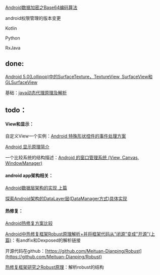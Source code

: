 [Android数据加密之Base64编码算法](http://www.cnblogs.com/whoislcj/p/5887859.html)

android权限管理的版本变更

Kotlin

Python

RxJava

## done:

[Android 5.0\(Lollipop\)中的SurfaceTexture，TextureView, SurfaceView和GLSurfaceView](#)

基础：[java动态代理原理及解析](http://blog.csdn.net/scplove/article/details/52451899)

## todo：

#### View和显示：

自定义View一个实例：[Android 特殊形状控件的事件处理方案](https://www.diycode.cc/topics/429)

[Android 显示原理简介](http://djt.qq.com/article/view/987)

一个比较系统的结构描述：[Android 的窗口管理系统 \(View, Canvas, WindowManager\)](http://www.cnblogs.com/samchen2009/p/3367496.html)

#### android app架构相关：

[Android数据层架构的实现 上篇](https://www.jianshu.com/p/60e5ebf0096a)

[探索Android架构的DataLayer层\(DataManager方式\)具体实现](https://www.jianshu.com/p/bd016792a7b9)

#### 热修复：

[Android热修复方案比较](https://www.jianshu.com/p/eec0ab6800a4)

[Android中热修复框架Robust原理解析+并将框架代码从"闭源"变成"开源"\(上篇\)](http://blog.csdn.net/maiduoudo/article/details/53783016)：有andfix和Dexposed的解析链接

开源代码在github：[https://github.com/Meituan-Dianping/Robust](https://github.com/Meituan-Dianping/Robust)

[热修复框架研究之Robust原理](#)：解析robust的结构

